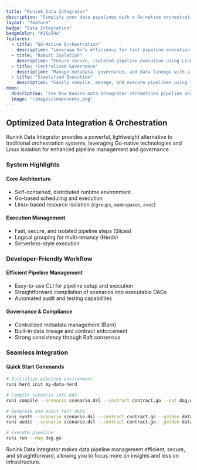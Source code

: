 ```yaml
---
title: "Runink Data Integrator"
description: "Simplify your data pipelines with a Go-native orchestration and governance platform featuring robust isolation, resource control, and streamlined execution."
layout: "feature"
badge: "Data Integration"
badgeColor: "#16a34a"
features:
  - title: "Go-Native Orchestration"
    description: "Leverage Go’s efficiency for fast pipeline execution, eliminating complex infrastructure dependencies like Kubernetes."
  - title: "Robust Isolation"
    description: "Ensure secure, isolated pipeline execution using Linux primitives for resource control and per-slice isolation."
  - title: "Centralized Governance"
    description: "Manage metadata, governance, and data lineage with a distributed, Raft-backed metadata store for high consistency."
  - title: "Simplified Execution"
    description: "Easily compile, manage, and execute pipelines using intuitive CLI commands for streamlined development and operations."
demo:
  description: "See how Runink Data Integrator streamlines pipeline orchestration and governance."
  image: "/images/components.png"
---
```


## Optimized Data Integration & Orchestration

Runink Data Integrator provides a powerful, lightweight alternative to traditional orchestration systems, leveraging Go-native technologies and Linux isolation for enhanced pipeline management and governance.

### System Highlights

#### Core Architecture
- Self-contained, distributed runtime environment
- Go-based scheduling and execution
- Linux-based resource isolation (`cgroups`, `namespaces`, `exec`)

#### Execution Management
- Fast, secure, and isolated pipeline steps (Slices)
- Logical grouping for multi-tenancy (Herds)
- Serverless-style execution

### Developer-Friendly Workflow

#### Efficient Pipeline Management
- Easy-to-use CLI for pipeline setup and execution
- Straightforward compilation of scenarios into executable DAGs
- Automated audit and testing capabilities

#### Governance & Compliance
- Centralized metadata management (Barn)
- Built-in data lineage and contract enforcement
- Strong consistency through Raft consensus

### Seamless Integration

#### Quick Start Commands
```bash
# Initialize pipeline environment
runi herd init my-data-herd

# Compile scenario into DAG
runi compile --scenario scenario.dsl --contract contract.go --out dag.go

# Generate and audit test data
runi synth --scenario scenario.dsl --contract contract.go --golden data.json
runi audit --scenario scenario.dsl --contract contract.go --golden data.json

# Execute pipeline
runi run --dag dag.go
```

Runink Data Integrator makes data pipeline management efficient, secure, and straightforward, allowing you to focus more on insights and less on infrastructure.